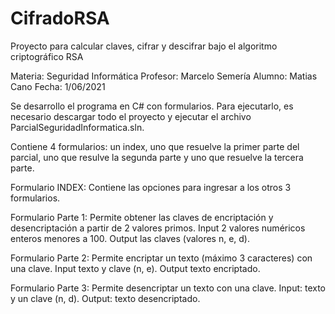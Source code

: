 # CifradoRSA
 Proyecto para calcular claves, cifrar y descifrar bajo el algoritmo criptográfico RSA

Materia: Seguridad Informática
Profesor: Marcelo Semería
Alumno: Matias Cano
Fecha: 1/06/2021

Se desarrollo el programa en C# con formularios. Para ejecutarlo, es necesario descargar todo el proyecto y ejecutar el archivo ParcialSeguridadInformatica.sln.

Contiene 4 formularios: un index, uno que resuelve la primer parte del parcial, uno que resulve la segunda parte y uno que resuelve la tercera parte.

Formulario INDEX: Contiene las opciones para ingresar a los otros 3 formularios.

Formulario Parte 1: Permite obtener las claves de encriptación y desencriptación a partir de 2 valores primos. Input 2 valores numéricos enteros menores a 100. Output las claves (valores n, e, d).

Formulario Parte 2: Permite encriptar un texto (máximo 3 caracteres) con una clave. Input texto y clave (n, e). Output texto encriptado.

Formulario Parte 3: Permite desencriptar un texto con una clave. Input: texto y un clave (n, d). Output: texto desencriptado.
